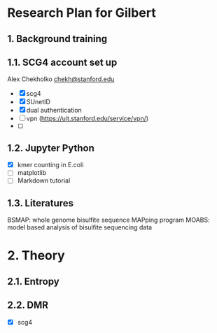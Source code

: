 # Research Plan for Gilbert

## 1. Background training

## 1.1. SCG4 account set up
Alex Chekholko chekh@stanford.edu
- [x] scg4
- [x] SUnetID
- [x] dual authentication
- [ ] vpn (https://uit.stanford.edu/service/vpn/)
- [ ]

## 1.2. Jupyter Python
- [x] kmer counting in E.coli
- [ ] matplotlib
- [ ] Markdown tutorial

## 1.3. Literatures
BSMAP: whole genome bisulfite sequence MAPping program
MOABS: model based analysis of bisulfite sequencing data


# 2. Theory

## 2.1. Entropy

## 2.2. DMR
- [x] scg4

